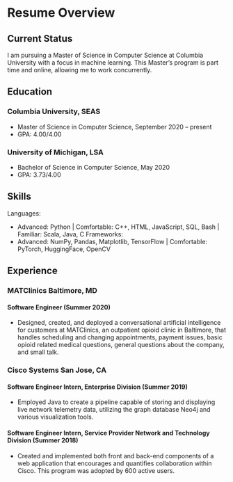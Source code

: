 # Resume Overview
## Current Status
I am pursuing a Master of Science in Computer Science at Columbia University with a focus in machine learning. This Master’s program is part time and online, allowing me to work concurrently.
## Education
### Columbia University, SEAS
 - Master of Science in Computer Science, September 2020 – present
 - GPA: 4.00/4.00

### University of Michigan, LSA
 - Bachelor of Science in Computer Science, May 2020
 - GPA: 3.73/4.00
 
## Skills
Languages:
- Advanced: Python | Comfortable: C++, HTML, JavaScript, SQL, Bash | Familiar: Scala, Java, C
Frameworks: 
- Advanced: NumPy, Pandas, Matplotlib, TensorFlow | Comfortable: PyTorch, HuggingFace, OpenCV

## Experience

### MATClinics Baltimore, MD

#### Software Engineer (Summer 2020)
- Designed, created, and deployed a conversational artificial intelligence for customers at MATClinics, an outpatient opioid clinic in Baltimore, that handles scheduling and changing appointments, payment issues, basic opioid related medical questions, general questions about the company, and small talk.


### Cisco Systems San Jose, CA 

#### Software Engineer Intern, Enterprise Division (Summer 2019)
- Employed Java to create a pipeline capable of storing and displaying live network telemetry data, utilizing the graph database Neo4j and various visualization tools.


#### Software Engineer Intern, Service Provider Network and Technology Division (Summer 2018)
- Created and implemented both front and back-end components of a web application that encourages and quantifies collaboration within Cisco. This program was adopted by 600 active users.
